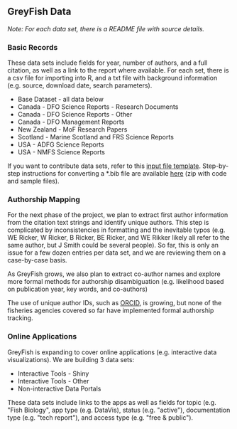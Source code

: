 
## GreyFish Data

*Note: For each data set, there is a README file with source details.*

### Basic Records

These data sets include fields for year, number of authors, and a full citation, as well as a link to the report where available. For each set, there is a csv file for importing into R, and a txt file with background information (e.g. source, download date, search parameters).

* Base Dataset - all data below
* Canada - DFO Science Reports - Research Documents
* Canada - DFO Science Reports - Other
* Canada - DFO Management Reports
* New Zealand - MoF Research Papers
* Scotland - Marine Scotland and FRS Science Reports
* USA - ADFG Science Reports
* USA - NMFS Science Reports

If you want to contribute data sets, refer to this [input file template](http://solv.ca/GreyFish/Tools/GreyFish_DataTemplate.csv).
Step-by-step instructions for converting a *.bib file are available
 [here](http://solv.ca/GreyFish/Tools/GreyFish_ConvertingABibFile.zip)
 (zip with code and sample files).




### Authorship Mapping

For the next phase of the project, we plan to extract
 first author information from the citation text strings and identify
 unique authors. This step is complicated by inconsistencies in formatting and the 
 inevitable typos (e.g. WE Ricker, W Ricker, B Ricker, BE Ricker, and WE Rikker likely 
 all refer to the same author, but J Smith could be several people). 
 So far, this is only an issue for a few dozen entries per data set, 
 and we are reviewing them on a case-by-case basis.

As GreyFish grows, we also plan to extract co-author names and explore more 
formal methods for authorship disambiguation 
(e.g. likelihood based on publication year, key words, and co-authors)

The use of unique author IDs, such as [ORCID](http://orcid.org/), is growing, but none 
of the fisheries agencies covered so far have implemented formal authorship tracking.

### Online Applications

GreyFish is expanding to cover online applications (e.g. interactive data visualizations). 
We are building 3 data sets:

* Interactive Tools - Shiny
* Interactive Tools - Other
* Non-interactive Data Portals

These data sets include links to the apps as well as fields for topic (e.g. "Fish Biology", app type (e.g. DataVis), status (e.g. "active"),
documentation type (e.g. "tech report"), and access type (e.g. "free & public").



